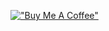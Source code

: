 [!["Buy Me A Coffee"](https://www.buymeacoffee.com/assets/img/custom_images/orange_img.png)](https://www.buymeacoffee.com/mcnp)
